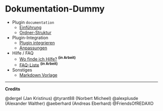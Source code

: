 # Dokumentation-Dummy

- Plugin `documentation`
    - [Einführung](main_intro.md)
    - [Ordner-Struktur](main_folder.md)
- Plugin-Integration
    - [Plugin integrieren](howto_copy.md)
    - [Anpassungen](howto_customize.md)
- Hilfe / FAQ
    - [Wo finde ich Hilfe?](help_where.md) <sup><b>(in Arbeit)</b></sup>
    - [FAQ-Liste](help_faq.md) <sup><b>(in Arbeit)</b></sup>
- Sonstiges
    - [Markdown Vorlage](_vorlage.md)

---

**Credits**

@dergel (Jan Kristinus)
@tyrant88 (Norbert Micheel)
@alexplusde (Alexander Walther)
@aeberhard (Andreas Eberhard)
@FriendsOfREDAXO
